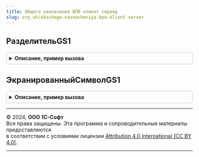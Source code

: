```yaml
---
title: Общего назначения БПО клиент сервер
slug: erp_uh/obschego-naznacheniya-bpo-klient-server
---
```



## РазделительGS1
<details style="margin: 1em 0; padding: 0.5em; border: 1px solid #ccc; border-radius: 6px;">

<summary style="font-weight: bold; cursor: pointer;">Описание, пример вызова</summary>

```bsl

// Функция возвращает разделитель GS1.
//
// Возвращаемое значение:
//  Строка.
//
Функция РазделительGS1() Экспорт
```

Пример вызова
```bsl
Результат = ОбщегоНазначенияБПОКлиентСервер.РазделительGS1() Экспорт;);
```
</details>

## ЭкранированныйСимволGS1
<details style="margin: 1em 0; padding: 0.5em; border: 1px solid #ccc; border-radius: 6px;">

<summary style="font-weight: bold; cursor: pointer;">Описание, пример вызова</summary>

```bsl

// Функция возвращает экранированный символ GS1.
//
// Возвращаемое значение:
//  Строка.
//
Функция ЭкранированныйСимволGS1() Экспорт
```

Пример вызова
```bsl
Результат = ОбщегоНазначенияБПОКлиентСервер.ЭкранированныйСимволGS1() Экспорт;);
```
</details>

---

© 2024, **ООО 1С-Софт**  
Все права защищены. Эта программа и сопроводительные материалы предоставляются  
в соответствии с условиями лицензии [Attribution 4.0 International (CC BY 4.0)](https://creativecommons.org/licenses/by/4.0/legalcode).

---
